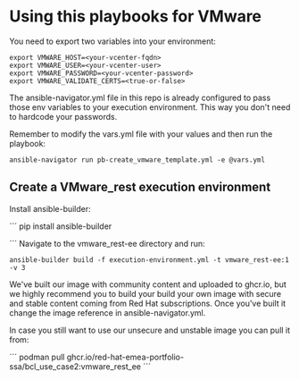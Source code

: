 # Using this playbooks for VMware

You need to export two variables into your environment:

```
export VMWARE_HOST=<your-vcenter-fqdn>
export VMWARE_USER=<your-vcenter-user>
export VMWARE_PASSWORD=<your-vcenter-password>
export VMWARE_VALIDATE_CERTS=<true-or-false>
```
The ansible-navigator.yml file in this repo is already configured to pass those env variables to your execution environment. This way you don't need to hardcode your passwords.

Remember to modify the vars.yml file with your values and then run the playbook:

```
ansible-navigator run pb-create_vmware_template.yml -e @vars.yml
```

## Create a VMware_rest execution environment

Install ansible-builder:

´´´
pip install ansible-builder

´´´
Navigate to the vmware_rest-ee directory and run:

```
ansible-builder build -f execution-environment.yml -t vmware_rest-ee:1 -v 3
```

We've built our image with community content and uploaded to ghcr.io, but we highly recommend you to build your build your own image with secure and stable content coming from Red Hat subscriptions. Once you've built it change the image reference in ansible-navigator.yml.

In case you still want to use our unsecure and unstable image you can pull it from:

´´´
podman pull ghcr.io/red-hat-emea-portfolio-ssa/bcl_use_case2:vmware_rest_ee
´´´